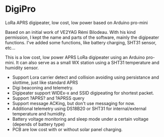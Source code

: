 # DigiPro
LoRa APRS digipeater, low cost, low power based on Arduino pro-mini

Based on an initial work of VE2YAG Rémi Bilodeau. With his kind permission, I kept the name and parts of the software, mainly the digipeater functions.
I've added some functions, like battery charging, SHT31 sensor, etc...

This is a low cost, low power APRS LoRa digipeater using an Arduino pro-mini.
It can also serve as a small WX station using a SHT31 temperature and humidity sensor.

 - Support Lora carrier detect and collision avoiding using persistance and slottime, just like standard APRS
 - Digi beaconing and telemetry.
 - Digipeater support WIDEx-x and SSID digipeating for shortest packet.
 - Support ?APRS? and ?APRSS query
 - Support message ACKing, but don't use messaging for now.
 - Additional telemetry using DS18B20 or SHT31 for internal/external temperature and humidity.
 - Battery voltage monitoring and sleep mode under a certain voltage (depends of battery type)
 - PCB are low cost with or without solar panel charging.
